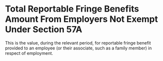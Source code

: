 # Total Reportable Fringe Benefits Amount From Employers Not Exempt Under Section 57A
This is the value, during the relevant period, for reportable fringe benefit provided to an employee (or their associate, such as a family member) in respect of employment.